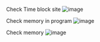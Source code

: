Check Time block site
![image](https://github.com/user-attachments/assets/4e0419d7-b37a-45ff-9ba6-b305f466d1dc)

Check memory in program
![image](https://github.com/user-attachments/assets/94ba721e-a72b-4014-a601-628430cd54f1)

Check memory
![image](https://github.com/user-attachments/assets/33827d0e-d65f-4b39-9acf-b4132d1c89ef)

